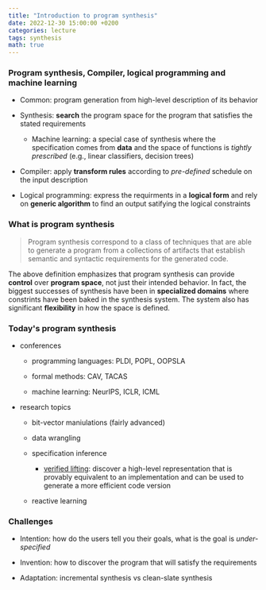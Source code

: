 ```yaml
---
title: "Introduction to program synthesis"
date: 2022-12-30 15:00:00 +0200
categories: lecture
tags: synthesis
math: true
---
```


### Program synthesis, Compiler, logical programming and machine learning

- Common: program generation from high-level description of its behavior

- Synthesis: **search** the program space for the program that satisfies the stated requirements

    - Machine learning: a special case of synthesis where the specification comes from **data** and the space of functions is *tightly prescribed* (e.g., linear classifiers, decision trees)

- Compiler: apply **transform rules** according to *pre-defined* schedule on the input description

- Logical programming: express the requirments in a **logical form** and rely on **generic algorithm** to find an output satifying the logical constraints

### What is program synthesis

> Program synthesis correspond to a class of techniques that are able to generate a program from a collections of artifacts that establish semantic and syntactic requirements for the generated code.

The above definition emphasizes that program synthesis can provide **control** over **program space**, not just their intended behavior.
In fact, the biggest successes of synthesis have been in **specialized domains** where constrints have been baked in the synthesis system.
The system also has significant **flexibility** in how the space is defined.

### Today's program synthesis

- conferences
  
  - programming languages: PLDI, POPL, OOPSLA
  
  - formal methods: CAV, TACAS
  
  - machine learning: NeurIPS, ICLR, ICML
  
- research topics

    - bit-vector maniulations (fairly advanced)
    
    - data wrangling
    
    - specification inference
    
        - [verified lifting](https://people.eecs.berkeley.edu/~akcheung/papers/pldi16.pdf): discover a high-level representation that is provably equivalent to an implementation and can be used to generate a more efficient code version

    - reactive learning
    
### Challenges

- Intention: how do the users tell you their goals, what is the goal is *under-specified*

- Invention: how to discover the program that will satisfy the requirements 

- Adaptation: incremental synthesis vs clean-slate synthesis

